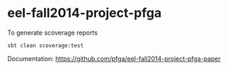 eel-fall2014-project-pfga
=========================

To generate scoverage reports 

	sbt clean scoverage:test

Documentation: https://github.com/pfga/eel-fall2014-project-pfga-paper

